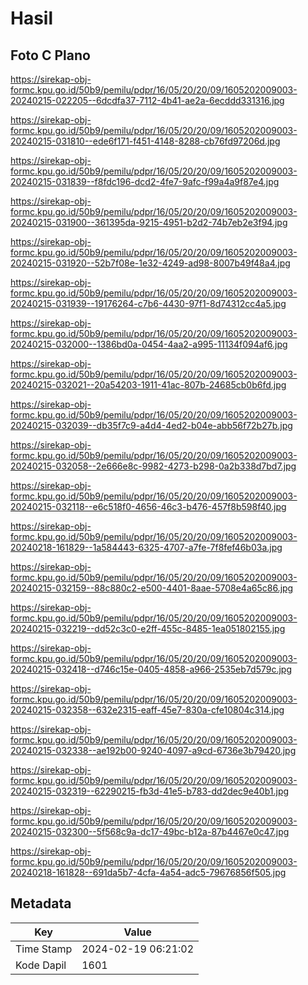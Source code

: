 # Hasil

## Foto C Plano

https://sirekap-obj-formc.kpu.go.id/50b9/pemilu/pdpr/16/05/20/20/09/1605202009003-20240215-022205--6dcdfa37-7112-4b41-ae2a-6ecddd331316.jpg

https://sirekap-obj-formc.kpu.go.id/50b9/pemilu/pdpr/16/05/20/20/09/1605202009003-20240215-031810--ede6f171-f451-4148-8288-cb76fd97206d.jpg

https://sirekap-obj-formc.kpu.go.id/50b9/pemilu/pdpr/16/05/20/20/09/1605202009003-20240215-031839--f8fdc196-dcd2-4fe7-9afc-f99a4a9f87e4.jpg

https://sirekap-obj-formc.kpu.go.id/50b9/pemilu/pdpr/16/05/20/20/09/1605202009003-20240215-031900--361395da-9215-4951-b2d2-74b7eb2e3f94.jpg

https://sirekap-obj-formc.kpu.go.id/50b9/pemilu/pdpr/16/05/20/20/09/1605202009003-20240215-031920--52b7f08e-1e32-4249-ad98-8007b49f48a4.jpg

https://sirekap-obj-formc.kpu.go.id/50b9/pemilu/pdpr/16/05/20/20/09/1605202009003-20240215-031939--19176264-c7b6-4430-97f1-8d74312cc4a5.jpg

https://sirekap-obj-formc.kpu.go.id/50b9/pemilu/pdpr/16/05/20/20/09/1605202009003-20240215-032000--1386bd0a-0454-4aa2-a995-11134f094af6.jpg

https://sirekap-obj-formc.kpu.go.id/50b9/pemilu/pdpr/16/05/20/20/09/1605202009003-20240215-032021--20a54203-1911-41ac-807b-24685cb0b6fd.jpg

https://sirekap-obj-formc.kpu.go.id/50b9/pemilu/pdpr/16/05/20/20/09/1605202009003-20240215-032039--db35f7c9-a4d4-4ed2-b04e-abb56f72b27b.jpg

https://sirekap-obj-formc.kpu.go.id/50b9/pemilu/pdpr/16/05/20/20/09/1605202009003-20240215-032058--2e666e8c-9982-4273-b298-0a2b338d7bd7.jpg

https://sirekap-obj-formc.kpu.go.id/50b9/pemilu/pdpr/16/05/20/20/09/1605202009003-20240215-032118--e6c518f0-4656-46c3-b476-457f8b598f40.jpg

https://sirekap-obj-formc.kpu.go.id/50b9/pemilu/pdpr/16/05/20/20/09/1605202009003-20240218-161829--1a584443-6325-4707-a7fe-7f8fef46b03a.jpg

https://sirekap-obj-formc.kpu.go.id/50b9/pemilu/pdpr/16/05/20/20/09/1605202009003-20240215-032159--88c880c2-e500-4401-8aae-5708e4a65c86.jpg

https://sirekap-obj-formc.kpu.go.id/50b9/pemilu/pdpr/16/05/20/20/09/1605202009003-20240215-032219--dd52c3c0-e2ff-455c-8485-1ea051802155.jpg

https://sirekap-obj-formc.kpu.go.id/50b9/pemilu/pdpr/16/05/20/20/09/1605202009003-20240215-032418--d746c15e-0405-4858-a966-2535eb7d579c.jpg

https://sirekap-obj-formc.kpu.go.id/50b9/pemilu/pdpr/16/05/20/20/09/1605202009003-20240215-032358--632e2315-eaff-45e7-830a-cfe10804c314.jpg

https://sirekap-obj-formc.kpu.go.id/50b9/pemilu/pdpr/16/05/20/20/09/1605202009003-20240215-032338--ae192b00-9240-4097-a9cd-6736e3b79420.jpg

https://sirekap-obj-formc.kpu.go.id/50b9/pemilu/pdpr/16/05/20/20/09/1605202009003-20240215-032319--62290215-fb3d-41e5-b783-dd2dec9e40b1.jpg

https://sirekap-obj-formc.kpu.go.id/50b9/pemilu/pdpr/16/05/20/20/09/1605202009003-20240215-032300--5f568c9a-dc17-49bc-b12a-87b4467e0c47.jpg

https://sirekap-obj-formc.kpu.go.id/50b9/pemilu/pdpr/16/05/20/20/09/1605202009003-20240218-161828--691da5b7-4cfa-4a54-adc5-79676856f505.jpg


## Metadata

| Key        | Value               |
| ---------- | ------------------- |
| Time Stamp | 2024-02-19 06:21:02 |
| Kode Dapil | 1601                |



